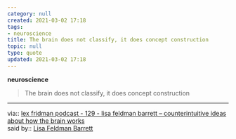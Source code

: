 ```yaml
---
category: null
created: 2021-03-02 17:18
tags:
- neuroscience
title: The brain does not classify, it does concept construction
topic: null
type: quote
updated: 2021-03-02 17:18
---
```

   
**neuroscience**    
   
>The brain does not classify, it does concept construction   
   
   
---   
via:: [lex fridman podcast - 129 - lisa feldman barrett – counterintuitive ideas about how the brain works](/not_created.md)   
said by:: [Lisa Feldman Barrett](/not_created.md)